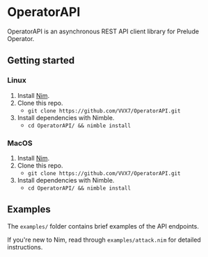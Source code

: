 # OperatorAPI

OperatorAPI is an asynchronous REST API client library for Prelude Operator.

## Getting started

### Linux

1. Install [Nim](https://nim-lang.org/install_unix.html).
2. Clone this repo.
    - `git clone https://github.com/VVX7/OperatorAPI.git`
3. Install dependencies with Nimble.
    - `cd OperatorAPI/ && nimble install`

### MacOS

1. Install [Nim](https://nim-lang.org/install_unix.html).
2. Clone this repo.
    - `git clone https://github.com/VVX7/OperatorAPI.git`
3. Install dependencies with Nimble.
    - `cd OperatorAPI/ && nimble install`


## Examples

The `examples/` folder contains brief examples of the API endpoints.

If you're new to Nim, read through `examples/attack.nim` for detailed instructions.